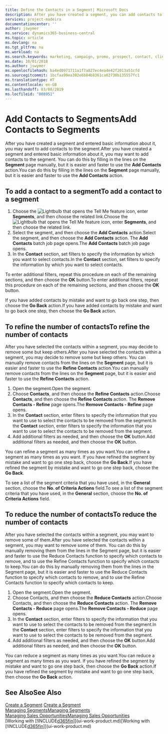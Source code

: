 ```yaml
---
title: Define the Contacts in a Segment| Microsoft Docs
description: After you have created a segment, you can add contacts to the segment, for example, as part of a marketing campaign targeting particular customers or clients.
services: project-madeira
documentationcenter: ''
author: jswymer
ms.service: dynamics365-business-central
ms.topic: article
ms.devlang: na
ms.tgt_pltfrm: na
ms.workload: na
ms.search.keywords: marketing, campaign, promo, prospect, contact, client, customer
ms.date: 10/01/2018
ms.author: jswymer
ms.openlocfilehash: ba4ed0971711a1f7a827ec4ea4e42f2013a51cfd
ms.sourcegitcommit: 1bcfaa99ea302e6b84b8361ca02730b135557fc1
ms.translationtype: HT
ms.contentlocale: en-GB
ms.lasthandoff: 03/08/2019
ms.locfileid: "808951"
---
```

# <a name="add-contacts-to-segments"></a><span data-ttu-id="d5b81-103">Add Contacts to Segments</span><span class="sxs-lookup"><span data-stu-id="d5b81-103">Add Contacts to Segments</span></span>
<span data-ttu-id="d5b81-104">After you have created a segment and entered basic information about it, you may want to add contacts to the segment.</span><span class="sxs-lookup"><span data-stu-id="d5b81-104">After you have created a segment and entered basic information about it, you may want to add contacts to the segment.</span></span> <span data-ttu-id="d5b81-105">You can do this by filling in the lines on the **Segment** page manually, but it is easier and faster to use the **Add Contacts** action.</span><span class="sxs-lookup"><span data-stu-id="d5b81-105">You can do this by filling in the lines on the **Segment** page manually, but it is easier and faster to use the **Add Contacts** action.</span></span>

## <a name="to-add-a-contact-to-a-segment"></a><span data-ttu-id="d5b81-106">To add a contact to a segment</span><span class="sxs-lookup"><span data-stu-id="d5b81-106">To add a contact to a segment</span></span>
1. <span data-ttu-id="d5b81-107">Choose the ![Lightbulb that opens the Tell Me feature](media/ui-search/search_small.png "Tell me what you want to do") icon, enter **Segments**, and then choose the related link.</span><span class="sxs-lookup"><span data-stu-id="d5b81-107">Choose the ![Lightbulb that opens the Tell Me feature](media/ui-search/search_small.png "Tell me what you want to do") icon, enter **Segments**, and then choose the related link.</span></span>  
2. <span data-ttu-id="d5b81-108">Select the segment, and then choose the **Add Contacts** action.</span><span class="sxs-lookup"><span data-stu-id="d5b81-108">Select the segment, and then choose the **Add Contacts** action.</span></span> <span data-ttu-id="d5b81-109">The **Add Contacts** batch job page opens.</span><span class="sxs-lookup"><span data-stu-id="d5b81-109">The **Add Contacts** batch job page opens.</span></span>
3. <span data-ttu-id="d5b81-110">In the **Contact** section, set filters to specify the information by which you want to select contacts.</span><span class="sxs-lookup"><span data-stu-id="d5b81-110">In the **Contact** section, set filters to specify the information by which you want to select contacts.</span></span>

<span data-ttu-id="d5b81-111">To enter additional filters, repeat this procedure on each of the remaining sections, and then choose the **OK** button.</span><span class="sxs-lookup"><span data-stu-id="d5b81-111">To enter additional filters, repeat this procedure on each of the remaining sections, and then choose the **OK** button.</span></span>

<span data-ttu-id="d5b81-112">If you have added contacts by mistake and want to go back one step, then choose the **Go Back** action.</span><span class="sxs-lookup"><span data-stu-id="d5b81-112">If you have added contacts by mistake and want to go back one step, then choose the **Go Back** action.</span></span>

## <a name="to-refine-the-number-of-contacts"></a><span data-ttu-id="d5b81-113">To refine the number of contacts</span><span class="sxs-lookup"><span data-stu-id="d5b81-113">To refine the number of contacts</span></span>
<span data-ttu-id="d5b81-114">After you have selected the contacts within a segment, you may decide to remove some but keep others.</span><span class="sxs-lookup"><span data-stu-id="d5b81-114">After you have selected the contacts within a segment, you may decide to remove some but keep others.</span></span> <span data-ttu-id="d5b81-115">You can manually remove contacts from the lines on the **Segment** page, but it is easier and faster to use the **Refine Contacts** action.</span><span class="sxs-lookup"><span data-stu-id="d5b81-115">You can manually remove contacts from the lines on the **Segment** page, but it is easier and faster to use the **Refine Contacts** action.</span></span>

1. <span data-ttu-id="d5b81-116">Open the segment.</span><span class="sxs-lookup"><span data-stu-id="d5b81-116">Open the segment.</span></span>
2. <span data-ttu-id="d5b81-117">Choose **Contacts**, and then choose the **Refine Contacts** action.</span><span class="sxs-lookup"><span data-stu-id="d5b81-117">Choose **Contacts**, and then choose the **Refine Contacts** action.</span></span> <span data-ttu-id="d5b81-118">The **Remove Contacts - Refine** page opens.</span><span class="sxs-lookup"><span data-stu-id="d5b81-118">The **Remove Contacts - Refine** page opens.</span></span>
3. <span data-ttu-id="d5b81-119">In the **Contact** section, enter filters to specify the information that you want to use to select the contacts to be removed from the segment.</span><span class="sxs-lookup"><span data-stu-id="d5b81-119">In the **Contact** section, enter filters to specify the information that you want to use to select the contacts to be removed from the segment.</span></span>
4. <span data-ttu-id="d5b81-120">Add additional filters as needed, and then choose the **OK** button.</span><span class="sxs-lookup"><span data-stu-id="d5b81-120">Add additional filters as needed, and then choose the **OK** button.</span></span>

<span data-ttu-id="d5b81-121">You can refine a segment as many times as you want.</span><span class="sxs-lookup"><span data-stu-id="d5b81-121">You can refine a segment as many times as you want.</span></span> <span data-ttu-id="d5b81-122">If you have refined the segment by mistake and want to go one step back, choose the **Go Back**.</span><span class="sxs-lookup"><span data-stu-id="d5b81-122">If you have refined the segment by mistake and want to go one step back, choose the **Go Back**.</span></span>

<span data-ttu-id="d5b81-123">To see a list of the segment criteria that you have used, in the **General** section, choose the **No. of Criteria Actions** field.</span><span class="sxs-lookup"><span data-stu-id="d5b81-123">To see a list of the segment criteria that you have used, in the **General** section, choose the **No. of Criteria Actions** field.</span></span>

## <a name="to-reduce-the-number-of-contacts"></a><span data-ttu-id="d5b81-124">To reduce the number of contacts</span><span class="sxs-lookup"><span data-stu-id="d5b81-124">To reduce the number of contacts</span></span>
<span data-ttu-id="d5b81-125">After you have selected the contacts within a segment, you may want to remove some of them.</span><span class="sxs-lookup"><span data-stu-id="d5b81-125">After you have selected the contacts within a segment, you may want to remove some of them.</span></span> <span data-ttu-id="d5b81-126">You can do this by manually removing them from the lines in the Segment page, but it is easier and faster to use the Reduce Contacts function to specify which contacts to remove, and to use the Refine Contacts function to specify which contacts to keep.</span><span class="sxs-lookup"><span data-stu-id="d5b81-126">You can do this by manually removing them from the lines in the Segment page, but it is easier and faster to use the Reduce Contacts function to specify which contacts to remove, and to use the Refine Contacts function to specify which contacts to keep.</span></span>

1. <span data-ttu-id="d5b81-127">Open the segment.</span><span class="sxs-lookup"><span data-stu-id="d5b81-127">Open the segment.</span></span>
2. <span data-ttu-id="d5b81-128">Choose Contacts, and then choose the **Reduce Contacts** action.</span><span class="sxs-lookup"><span data-stu-id="d5b81-128">Choose Contacts, and then choose the **Reduce Contacts** action.</span></span> <span data-ttu-id="d5b81-129">The **Remove Contacts - Reduce** page opens.</span><span class="sxs-lookup"><span data-stu-id="d5b81-129">The **Remove Contacts - Reduce** page opens.</span></span>
3. <span data-ttu-id="d5b81-130">In the **Contact** section, enter filters to specify the information that you want to use to select the contacts to be removed from the segment.</span><span class="sxs-lookup"><span data-stu-id="d5b81-130">In the **Contact** section, enter filters to specify the information that you want to use to select the contacts to be removed from the segment.</span></span>
4. <span data-ttu-id="d5b81-131">Add additional filters as needed, and then choose the **OK** button.</span><span class="sxs-lookup"><span data-stu-id="d5b81-131">Add additional filters as needed, and then choose the **OK** button.</span></span>

<span data-ttu-id="d5b81-132">You can reduce a segment as many times as you want.</span><span class="sxs-lookup"><span data-stu-id="d5b81-132">You can reduce a segment as many times as you want.</span></span> <span data-ttu-id="d5b81-133">If you have refined the segment by mistake and want to go one step back, then choose the **Go Back** action.</span><span class="sxs-lookup"><span data-stu-id="d5b81-133">If you have refined the segment by mistake and want to go one step back, then choose the **Go Back** action.</span></span>

## <a name="see-also"></a><span data-ttu-id="d5b81-134">See Also</span><span class="sxs-lookup"><span data-stu-id="d5b81-134">See Also</span></span>
<span data-ttu-id="d5b81-135">[Create a Segment](marketing-how-create-segment.md) </span><span class="sxs-lookup"><span data-stu-id="d5b81-135">[Create a Segment](marketing-how-create-segment.md) </span></span>  
[<span data-ttu-id="d5b81-136">Managing Segments</span><span class="sxs-lookup"><span data-stu-id="d5b81-136">Managing Segments</span></span>](marketing-segments.md)  
[<span data-ttu-id="d5b81-137">Managing Sales Opportunities</span><span class="sxs-lookup"><span data-stu-id="d5b81-137">Managing Sales Opportunities</span></span>](marketing-manage-sales-opportunities.md)  
<span data-ttu-id="d5b81-138">[Working with [!INCLUDE[d365fin](includes/d365fin_md.md)]](ui-work-product.md)</span><span class="sxs-lookup"><span data-stu-id="d5b81-138">[Working with [!INCLUDE[d365fin](includes/d365fin_md.md)]](ui-work-product.md)</span></span>  

